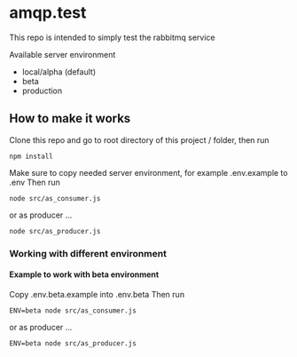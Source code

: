 # amqp.test
This repo is intended to simply test the rabbitmq service

Available server environment
- local/alpha (default)
- beta
- production

## How to make it works
Clone this repo and go to root directory of this project / folder, then run
```
npm install
```

Make sure to copy needed server environment, for example .env.example to .env
Then run
```
node src/as_consumer.js
```

or as producer ...

```
node src/as_producer.js
```

### Working with different environment

#### Example to work with beta environment
Copy .env.beta.example into .env.beta
Then run
```
ENV=beta node src/as_consumer.js
```

or as producer ...

```
ENV=beta node src/as_producer.js
```